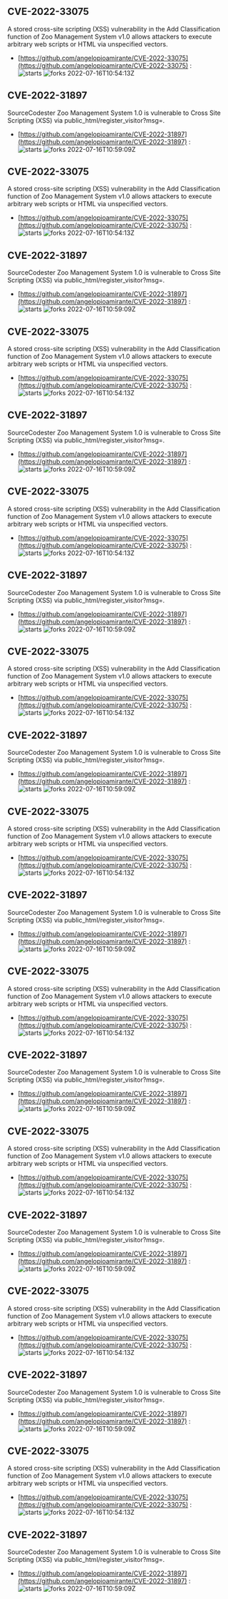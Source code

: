 ## CVE-2022-33075
 A stored cross-site scripting (XSS) vulnerability in the Add Classification function of Zoo Management System v1.0 allows attackers to execute arbitrary web scripts or HTML via unspecified vectors.

- [https://github.com/angelopioamirante/CVE-2022-33075](https://github.com/angelopioamirante/CVE-2022-33075) :  
![starts](https://img.shields.io/github/stars/angelopioamirante/CVE-2022-33075.svg) 
![forks](https://img.shields.io/github/forks/angelopioamirante/CVE-2022-33075.svg) 
2022-07-16T10:54:13Z

## CVE-2022-31897
 SourceCodester Zoo Management System 1.0 is vulnerable to Cross Site Scripting (XSS) via public_html/register_visitor?msg=.

- [https://github.com/angelopioamirante/CVE-2022-31897](https://github.com/angelopioamirante/CVE-2022-31897) :  
![starts](https://img.shields.io/github/stars/angelopioamirante/CVE-2022-31897.svg) 
![forks](https://img.shields.io/github/forks/angelopioamirante/CVE-2022-31897.svg) 
2022-07-16T10:59:09Z

## CVE-2022-33075
 A stored cross-site scripting (XSS) vulnerability in the Add Classification function of Zoo Management System v1.0 allows attackers to execute arbitrary web scripts or HTML via unspecified vectors.

- [https://github.com/angelopioamirante/CVE-2022-33075](https://github.com/angelopioamirante/CVE-2022-33075) :  
![starts](https://img.shields.io/github/stars/angelopioamirante/CVE-2022-33075.svg) 
![forks](https://img.shields.io/github/forks/angelopioamirante/CVE-2022-33075.svg) 
2022-07-16T10:54:13Z

## CVE-2022-31897
 SourceCodester Zoo Management System 1.0 is vulnerable to Cross Site Scripting (XSS) via public_html/register_visitor?msg=.

- [https://github.com/angelopioamirante/CVE-2022-31897](https://github.com/angelopioamirante/CVE-2022-31897) :  
![starts](https://img.shields.io/github/stars/angelopioamirante/CVE-2022-31897.svg) 
![forks](https://img.shields.io/github/forks/angelopioamirante/CVE-2022-31897.svg) 
2022-07-16T10:59:09Z

## CVE-2022-33075
 A stored cross-site scripting (XSS) vulnerability in the Add Classification function of Zoo Management System v1.0 allows attackers to execute arbitrary web scripts or HTML via unspecified vectors.

- [https://github.com/angelopioamirante/CVE-2022-33075](https://github.com/angelopioamirante/CVE-2022-33075) :  
![starts](https://img.shields.io/github/stars/angelopioamirante/CVE-2022-33075.svg) 
![forks](https://img.shields.io/github/forks/angelopioamirante/CVE-2022-33075.svg) 
2022-07-16T10:54:13Z

## CVE-2022-31897
 SourceCodester Zoo Management System 1.0 is vulnerable to Cross Site Scripting (XSS) via public_html/register_visitor?msg=.

- [https://github.com/angelopioamirante/CVE-2022-31897](https://github.com/angelopioamirante/CVE-2022-31897) :  
![starts](https://img.shields.io/github/stars/angelopioamirante/CVE-2022-31897.svg) 
![forks](https://img.shields.io/github/forks/angelopioamirante/CVE-2022-31897.svg) 
2022-07-16T10:59:09Z

## CVE-2022-33075
 A stored cross-site scripting (XSS) vulnerability in the Add Classification function of Zoo Management System v1.0 allows attackers to execute arbitrary web scripts or HTML via unspecified vectors.

- [https://github.com/angelopioamirante/CVE-2022-33075](https://github.com/angelopioamirante/CVE-2022-33075) :  
![starts](https://img.shields.io/github/stars/angelopioamirante/CVE-2022-33075.svg) 
![forks](https://img.shields.io/github/forks/angelopioamirante/CVE-2022-33075.svg) 
2022-07-16T10:54:13Z

## CVE-2022-31897
 SourceCodester Zoo Management System 1.0 is vulnerable to Cross Site Scripting (XSS) via public_html/register_visitor?msg=.

- [https://github.com/angelopioamirante/CVE-2022-31897](https://github.com/angelopioamirante/CVE-2022-31897) :  
![starts](https://img.shields.io/github/stars/angelopioamirante/CVE-2022-31897.svg) 
![forks](https://img.shields.io/github/forks/angelopioamirante/CVE-2022-31897.svg) 
2022-07-16T10:59:09Z

## CVE-2022-33075
 A stored cross-site scripting (XSS) vulnerability in the Add Classification function of Zoo Management System v1.0 allows attackers to execute arbitrary web scripts or HTML via unspecified vectors.

- [https://github.com/angelopioamirante/CVE-2022-33075](https://github.com/angelopioamirante/CVE-2022-33075) :  
![starts](https://img.shields.io/github/stars/angelopioamirante/CVE-2022-33075.svg) 
![forks](https://img.shields.io/github/forks/angelopioamirante/CVE-2022-33075.svg) 
2022-07-16T10:54:13Z

## CVE-2022-31897
 SourceCodester Zoo Management System 1.0 is vulnerable to Cross Site Scripting (XSS) via public_html/register_visitor?msg=.

- [https://github.com/angelopioamirante/CVE-2022-31897](https://github.com/angelopioamirante/CVE-2022-31897) :  
![starts](https://img.shields.io/github/stars/angelopioamirante/CVE-2022-31897.svg) 
![forks](https://img.shields.io/github/forks/angelopioamirante/CVE-2022-31897.svg) 
2022-07-16T10:59:09Z

## CVE-2022-33075
 A stored cross-site scripting (XSS) vulnerability in the Add Classification function of Zoo Management System v1.0 allows attackers to execute arbitrary web scripts or HTML via unspecified vectors.

- [https://github.com/angelopioamirante/CVE-2022-33075](https://github.com/angelopioamirante/CVE-2022-33075) :  
![starts](https://img.shields.io/github/stars/angelopioamirante/CVE-2022-33075.svg) 
![forks](https://img.shields.io/github/forks/angelopioamirante/CVE-2022-33075.svg) 
2022-07-16T10:54:13Z

## CVE-2022-31897
 SourceCodester Zoo Management System 1.0 is vulnerable to Cross Site Scripting (XSS) via public_html/register_visitor?msg=.

- [https://github.com/angelopioamirante/CVE-2022-31897](https://github.com/angelopioamirante/CVE-2022-31897) :  
![starts](https://img.shields.io/github/stars/angelopioamirante/CVE-2022-31897.svg) 
![forks](https://img.shields.io/github/forks/angelopioamirante/CVE-2022-31897.svg) 
2022-07-16T10:59:09Z

## CVE-2022-33075
 A stored cross-site scripting (XSS) vulnerability in the Add Classification function of Zoo Management System v1.0 allows attackers to execute arbitrary web scripts or HTML via unspecified vectors.

- [https://github.com/angelopioamirante/CVE-2022-33075](https://github.com/angelopioamirante/CVE-2022-33075) :  
![starts](https://img.shields.io/github/stars/angelopioamirante/CVE-2022-33075.svg) 
![forks](https://img.shields.io/github/forks/angelopioamirante/CVE-2022-33075.svg) 
2022-07-16T10:54:13Z

## CVE-2022-31897
 SourceCodester Zoo Management System 1.0 is vulnerable to Cross Site Scripting (XSS) via public_html/register_visitor?msg=.

- [https://github.com/angelopioamirante/CVE-2022-31897](https://github.com/angelopioamirante/CVE-2022-31897) :  
![starts](https://img.shields.io/github/stars/angelopioamirante/CVE-2022-31897.svg) 
![forks](https://img.shields.io/github/forks/angelopioamirante/CVE-2022-31897.svg) 
2022-07-16T10:59:09Z

## CVE-2022-33075
 A stored cross-site scripting (XSS) vulnerability in the Add Classification function of Zoo Management System v1.0 allows attackers to execute arbitrary web scripts or HTML via unspecified vectors.

- [https://github.com/angelopioamirante/CVE-2022-33075](https://github.com/angelopioamirante/CVE-2022-33075) :  
![starts](https://img.shields.io/github/stars/angelopioamirante/CVE-2022-33075.svg) 
![forks](https://img.shields.io/github/forks/angelopioamirante/CVE-2022-33075.svg) 
2022-07-16T10:54:13Z

## CVE-2022-31897
 SourceCodester Zoo Management System 1.0 is vulnerable to Cross Site Scripting (XSS) via public_html/register_visitor?msg=.

- [https://github.com/angelopioamirante/CVE-2022-31897](https://github.com/angelopioamirante/CVE-2022-31897) :  
![starts](https://img.shields.io/github/stars/angelopioamirante/CVE-2022-31897.svg) 
![forks](https://img.shields.io/github/forks/angelopioamirante/CVE-2022-31897.svg) 
2022-07-16T10:59:09Z

## CVE-2022-33075
 A stored cross-site scripting (XSS) vulnerability in the Add Classification function of Zoo Management System v1.0 allows attackers to execute arbitrary web scripts or HTML via unspecified vectors.

- [https://github.com/angelopioamirante/CVE-2022-33075](https://github.com/angelopioamirante/CVE-2022-33075) :  
![starts](https://img.shields.io/github/stars/angelopioamirante/CVE-2022-33075.svg) 
![forks](https://img.shields.io/github/forks/angelopioamirante/CVE-2022-33075.svg) 
2022-07-16T10:54:13Z

## CVE-2022-31897
 SourceCodester Zoo Management System 1.0 is vulnerable to Cross Site Scripting (XSS) via public_html/register_visitor?msg=.

- [https://github.com/angelopioamirante/CVE-2022-31897](https://github.com/angelopioamirante/CVE-2022-31897) :  
![starts](https://img.shields.io/github/stars/angelopioamirante/CVE-2022-31897.svg) 
![forks](https://img.shields.io/github/forks/angelopioamirante/CVE-2022-31897.svg) 
2022-07-16T10:59:09Z

## CVE-2022-33075
 A stored cross-site scripting (XSS) vulnerability in the Add Classification function of Zoo Management System v1.0 allows attackers to execute arbitrary web scripts or HTML via unspecified vectors.

- [https://github.com/angelopioamirante/CVE-2022-33075](https://github.com/angelopioamirante/CVE-2022-33075) :  
![starts](https://img.shields.io/github/stars/angelopioamirante/CVE-2022-33075.svg) 
![forks](https://img.shields.io/github/forks/angelopioamirante/CVE-2022-33075.svg) 
2022-07-16T10:54:13Z

## CVE-2022-31897
 SourceCodester Zoo Management System 1.0 is vulnerable to Cross Site Scripting (XSS) via public_html/register_visitor?msg=.

- [https://github.com/angelopioamirante/CVE-2022-31897](https://github.com/angelopioamirante/CVE-2022-31897) :  
![starts](https://img.shields.io/github/stars/angelopioamirante/CVE-2022-31897.svg) 
![forks](https://img.shields.io/github/forks/angelopioamirante/CVE-2022-31897.svg) 
2022-07-16T10:59:09Z

